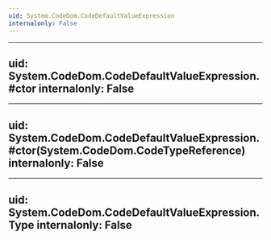 ```yaml
---
uid: System.CodeDom.CodeDefaultValueExpression
internalonly: False
---
```


---
uid: System.CodeDom.CodeDefaultValueExpression.#ctor
internalonly: False
---

---
uid: System.CodeDom.CodeDefaultValueExpression.#ctor(System.CodeDom.CodeTypeReference)
internalonly: False
---

---
uid: System.CodeDom.CodeDefaultValueExpression.Type
internalonly: False
---
